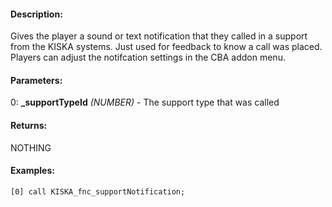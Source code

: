 #### Description:
Gives the player a sound or text notification that they called in a support from the KISKA systems. Just used for feedback to know a call was placed. Players can adjust the notifcation settings in the CBA addon menu.

#### Parameters:
0: **_supportTypeId** *(NUMBER)* - The support type that was called

#### Returns:
NOTHING

#### Examples:
```sqf
[0] call KISKA_fnc_supportNotification;
```

